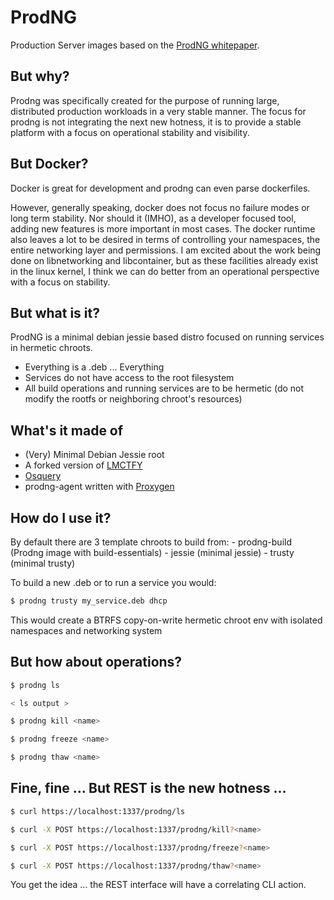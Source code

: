 ProdNG
======

Production Server images based on the [ProdNG whitepaper](docs/ProdNG-WhitePaper.pdf).

## But why?
Prodng was specifically created for the purpose of running large, distributed
production workloads in a very stable manner. The focus for prodng is not
integrating the next new hotness, it is to provide a stable platform with a
focus on operational stability and visibility.

## But Docker?
Docker is great for development and prodng can even parse dockerfiles.

However, generally speaking, docker does not focus no failure modes or
long term stability. Nor should it (IMHO), as a developer focused
tool, adding new features is more important in most cases. The docker
runtime also leaves a lot to be desired in terms of controlling your namespaces,
the entire networking layer and permissions. I am excited about the work being
done on libnetworking and libcontainer, but as these facilities already exist
in the linux kernel, I think we can do better from an operational perspective with
a focus on stability.

## But what is it?
ProdNG is a minimal debian jessie based distro focused on running services in hermetic chroots.

- Everything is a .deb ... Everything
- Services do not have access to the root filesystem
- All build operations and running services are to be hermetic (do not modify the rootfs or neighboring chroot's resources)

## What's it made of
+ (Very) Minimal Debian Jessie root
+ A forked version of [LMCTFY](https://github.com/xjdr/lmctfy)
+ [Osquery](https://github.com/facebook/osquery)
+ prodng-agent written with [Proxygen](https://github.com/facebook/proxygen)

## How do I use it?
By default there are 3 template chroots to build from:
    - prodng-build (Prodng image with build-essentials)
    - jessie (minimal jessie)
    - trusty (minimal trusty)

To build a new .deb or to run a service you would:

``` bash
$ prodng trusty my_service.deb dhcp
```

This would create a BTRFS copy-on-write hermetic chroot env with isolated namespaces and networking system

## But how about operations?

``` bash
$ prodng ls

< ls output >

$ prodng kill <name>

$ prodng freeze <name>

$ prodng thaw <name>
```

## Fine, fine ... But REST is the new hotness ...

``` bash
$ curl https://localhost:1337/prodng/ls

$ curl -X POST https://localhost:1337/prodng/kill?<name>

$ curl -X POST https://localhost:1337/prodng/freeze?<name>

$ curl -X POST https://localhost:1337/prodng/thaw?<name>

```

You get the idea ... the REST interface will have a correlating CLI action. 
